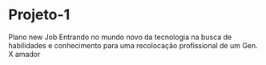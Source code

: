 # Projeto-1
Plano new Job
Entrando no mundo novo da tecnologia na busca de habilidades e conhecimento para uma recolocação profissional de um Gen. X amador
